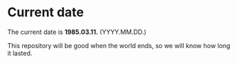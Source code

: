 # Current date

The current date is **1985.03.11.** (YYYY.MM.DD.)

This repository will be good when the world ends, so we will know how long it lasted.